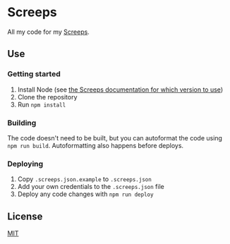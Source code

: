 # Screeps

All my code for my [Screeps](http://screeps.com).

## Use

### Getting started

1. Install Node (see [the Screeps documentation for which version to use](https://docs.screeps.com/architecture.html))
1. Clone the repository
1. Run `npm install`

### Building

The code doesn't need to be built, but you can autoformat the code using `npm run build`. Autoformatting also happens before deploys.

### Deploying

1. Copy `.screeps.json.example` to `.screeps.json`
1. Add your own credentials to the `.screeps.json` file
1. Deploy any code changes with `npm run deploy`

## License

[MIT](LICENSE.md)
